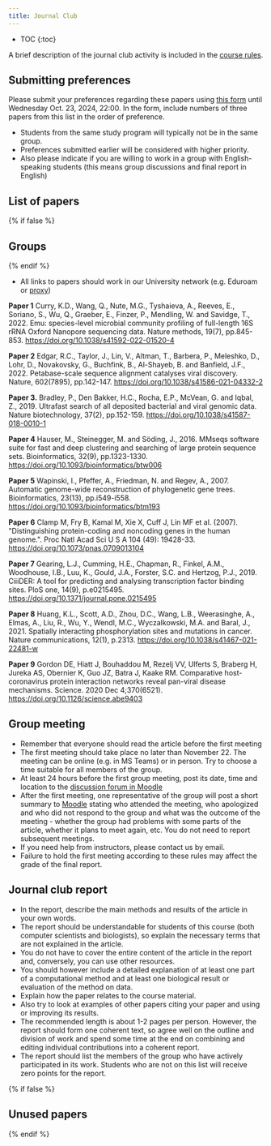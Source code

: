 ```yaml
---
title: Journal Club
---
```


* TOC
{:toc}

A brief description of the journal club activity is included in the [course rules](./Rules.html#journal-club).

## Submitting preferences

Please submit your preferences regarding these papers using [this form](https://forms.gle/K7BZJD5fA3wRmmXk8) until Wednesday Oct. 23, 2024, 22:00. In the form, include numbers of three papers from this list in the order of preference.

* Students from the same study program will typically not be in the same group.
* Preferences submitted earlier will be considered with higher priority.
* Also please indicate if you are willing to work in a group with English-speaking students (this means group discussions and final report in English)

## List of papers
{% if false %}
## Groups
{% endif %}

* All links to papers should work in our University network (e.g.
    Eduroam or [proxy](https://uniba.sk/index.php?id=6828))

**Paper 1** Curry, K.D., Wang, Q., Nute, M.G., Tyshaieva, A., Reeves, E.,
Soriano, S., Wu, Q., Graeber, E., Finzer, P., Mendling, W. and Savidge,
T., 2022. Emu: species-level microbial community profiling of
full-length 16S rRNA Oxford Nanopore sequencing data. Nature methods,
19(7), pp.845-853. <https://doi.org/10.1038/s41592-022-01520-4>

**Paper 2** Edgar, R.C., Taylor, J., Lin, V., Altman, T., Barbera, P., Meleshko,
D., Lohr, D., Novakovsky, G., Buchfink, B., Al-Shayeb, B. and Banfield,
J.F., 2022. Petabase-scale sequence alignment catalyses viral discovery.
Nature, 602(7895), pp.142-147.
<https://doi.org/10.1038/s41586-021-04332-2>

**Paper 3.** Bradley, P., Den Bakker, H.C., Rocha, E.P., McVean, G. and Iqbal,
Z., 2019. Ultrafast search of all deposited bacterial and viral genomic
data. Nature biotechnology, 37(2), pp.152-159.
<https://doi.org/10.1038/s41587-018-0010-1> 

**Paper 4** Hauser, M., Steinegger, M. and Söding, J., 2016. MMseqs software suite for fast and deep clustering and searching of large protein sequence sets. Bioinformatics, 32(9), pp.1323-1330. <https://doi.org/10.1093/bioinformatics/btw006>

**Paper 5** Wapinski, I., Pfeffer, A., Friedman, N. and Regev, A., 2007. Automatic genome-wide reconstruction of phylogenetic gene trees. Bioinformatics, 23(13), pp.i549-i558. <https://doi.org/10.1093/bioinformatics/btm193>

**Paper 6** Clamp M, Fry B, Kamal M, Xie X, Cuff J, Lin MF et al. (2007).
"Distinguishing protein-coding and noncoding genes in the human
genome.". Proc Natl Acad Sci U S A 104 (49): 19428-33.
<https://doi.org/10.1073/pnas.0709013104>

**Paper 7** Gearing, L.J., Cumming, H.E., Chapman, R., Finkel, A.M., Woodhouse, I.B., Luu, K., Gould, J.A., Forster, S.C. and Hertzog, P.J., 2019. CiiiDER: A tool for predicting and analysing transcription factor binding sites. PloS one, 14(9), p.e0215495. <https://doi.org/10.1371/journal.pone.0215495>

**Paper 8** Huang, K.L., Scott, A.D., Zhou, D.C., Wang, L.B., Weerasinghe, A.,
Elmas, A., Liu, R., Wu, Y., Wendl, M.C., Wyczalkowski, M.A. and Baral,
J., 2021. Spatially interacting phosphorylation sites and mutations in
cancer. Nature communications, 12(1), p.2313.
<https://doi.org/10.1038/s41467-021-22481-w> 

**Paper 9** Gordon DE, Hiatt J, Bouhaddou M, Rezelj VV, Ulferts S, Braberg H,
Jureka AS, Obernier K, Guo JZ, Batra J, Kaake RM. Comparative
host-coronavirus protein interaction networks reveal pan-viral disease
mechanisms. Science. 2020 Dec 4;370(6521).
<https://doi.org/10.1126/science.abe9403>

## Group meeting 

  - Remember that everyone should read the article before the first
    meeting
  - The first meeting should take place no later than November 22. The
    meeting can be online (e.g. in MS Teams) or in person. Try to choose
    a time suitable for all members of the group.
  - At least 24 hours before the first group meeting, post its date,
    time and location to the [discussion forum in Moodle](https://moodle.uniba.sk/mod/forum/view.php?id=133956)
  - After the first meeting, one representative of the group will post a
    short summary to [Moodle]() stating
    who attended the meeting, who apologized and who did not respond to
    the group and what was the outcome of the meeting - whether the
    group had problems with some parts of the article, whether it plans
    to meet again, etc. You do not need to report subsequent meetings.
  - If you need help from instructors, please contact us by email.
  - Failure to hold the first meeting according to these rules may
    affect the grade of the final report.

## Journal club report

  - In the report, describe the main methods and results of the article
    in your own words.
  - The report should be understandable for students of this course
    (both computer scientists and biologists), so explain the necessary
    terms that are not explained in the article.
  - You do not have to cover the entire content of the article in the
    report and, conversely, you can use other resources.
  - You should however include a detailed explanation of at least one
    part of a computational method and at least one biological result or
    evaluation of the method on data.
  - Explain how the paper relates to the course material.
  - Also try to look at examples of other papers citing your paper
    and using or improving its results.
  - The recommended length is about 1-2 pages per person. However, the
    report should form one coherent text, so agree well on the outline
    and division of work and spend some time at the end on combining and
    editing individual contributions into a coherent report.
  - The report should list the members of the group who have actively
    participated in its work. Students who are not on this list will
    receive zero points for the report.


{% if false %}
## Unused papers
{% endif %}
